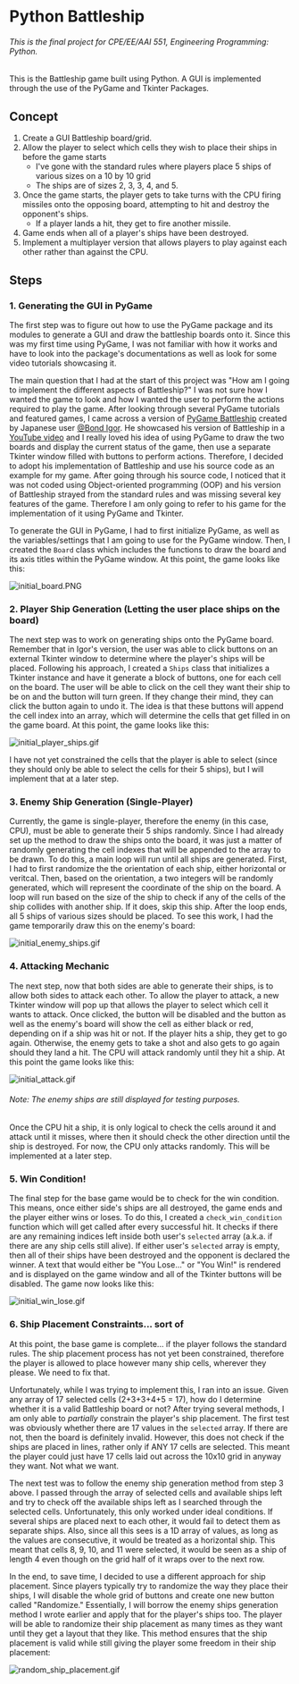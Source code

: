 # Python Battleship

###### This is the final project for CPE/EE/AAI 551, Engineering Programming: Python.
This is the Battleship game built using Python. A GUI is implemented through the use of the PyGame and Tkinter Packages.

## Concept
1. Create a GUI Battleship board/grid.
2. Allow the player to select which cells they wish to place their ships in before the game starts
	- I've gone with the standard rules where players place 5 ships of various sizes on a 10 by 10 grid
	- The ships are of sizes 2, 3, 3, 4, and 5.
3. Once the game starts, the player gets to take turns with the CPU firing missiles onto the opposing board, attempting to hit and destroy the opponent's ships.
	- If a player lands a hit, they get to fire another missile.
4. Game ends when all of a player's ships have been destroyed.
5. Implement a multiplayer version that allows players to play against each other rather than against the CPU.

## Steps
### 1. Generating the GUI in PyGame
The first step was to figure out how to use the PyGame package and its modules to generate a GUI and draw the battleship boards onto it. Since this was my first time using PyGame, I was not familiar with how it works and have to look into the package's documentations as well as look for some video tutorials showcasing it. 

The main question that I had at the start of this project was "How am I going to implement the different aspects of Battleship?" I was not sure how I wanted the game to look and how I wanted the user to perform the actions required to play the game. After looking through several PyGame tutorials and featured games, I came across a version of [PyGame Battleship](https://github.com/igor-bond16/Battle_Ship_Game/tree/master/Battle%20Ship%20Complete) created by Japanese user [@Bond Igor](https://github.com/igor-bond16). He showcased his version of Battleship in a [YouTube video](https://www.youtube.com/watch?v=jZ3F4kNnxM4) and I really loved his idea of using PyGame to draw the two boards and display the current status of the game, then use a separate Tkinter window filled with buttons to perform actions. Therefore, I decided to adopt his implementation of Battleship and use his source code as an example for my game. After going through his source code, I noticed that it was not coded using Object-oriented programming (OOP) and his version of Battleship strayed from the standard rules and was missing several key features of the game. Therefore I am only going to refer to his game for the implementation of it using PyGame and Tkinter.

To generate the GUI in PyGame, I had to first initialize PyGame, as well as the variables/settings that I am going to use for the PyGame window. Then, I created the `Board` class which includes the functions to draw the board and its axis titles within the PyGame window. At this point, the game looks like this:

![initial_board.PNG](./Images/initial_board.PNG)

### 2. Player Ship Generation (Letting the user place ships on the board)
The next step was to work on generating ships onto the PyGame board. Remember that in Igor's version, the user was able to click buttons on an external Tkinter window to determine where the player's ships will be placed. Following his approach, I created a `Ships` class that initializes a Tkinter instance and have it generate a block of buttons, one for each cell on the board. The user will be able to click on the cell they want their ship to be on and the button will turn green. If they change their mind, they can click the button again to undo it. The idea is that these buttons will append the cell index into an array, which will determine the cells that get filled in on the game board. At this point, the game looks like this:

![initial_player_ships.gif](./Images/initial_player_ships.gif)

I have not yet constrained the cells that the player is able to select (since they should only be able to select the cells for their 5 ships), but I will implement that at a later step.

### 3. Enemy Ship Generation (Single-Player)
Currently, the game is single-player, therefore the enemy (in this case, CPU), must be able to generate their 5 ships randomly. Since I had already set up the method to draw the ships onto the board, it was just a matter of randomly generating the cell indexes that will be appended to the array to be drawn. To do this, a main loop will run until all ships are generated. First, I had to first randomize the the orientation of each ship, either horizontal or veritcal. Then, based on the orientation, a two integers will be randomly generated, which will represent the coordinate of the ship on the board. A loop will run based on the size of the ship to check if any of the cells of the ship collides with another ship. If it does, skip this ship. After the loop ends, all 5 ships of various sizes should be placed. To see this work, I had the game temporarily draw this on the enemy's board:

![initial_enemy_ships.gif](./Images/initial_enemy_ships.gif)

### 4. Attacking Mechanic
The next step, now that both sides are able to generate their ships, is to allow both sides to attack each other. To allow the player to attack, a new Tkinter window will pop up that allows the player to select which cell it wants to attack. Once clicked, the button will be disabled and the button as well as the enemy's board will show the cell as either black or red, depending on if a ship was hit or not. If the player hits a ship, they get to go again. Otherwise, the enemy gets to take a shot and also gets to go again should they land a hit. The CPU will attack randomly until they hit a ship. At this point the game looks like this:

![initial_attack.gif](./Images/initial_attack.gif)

###### Note: The enemy ships are still displayed for testing purposes.

Once the CPU hit a ship, it is only logical to check the cells around it and attack until it misses, where then it should check the other direction until the ship is destroyed. For now, the CPU only attacks randomly. This will be implemented at a later step.

### 5. Win Condition!
The final step for the base game would be to check for the win condition. This means, once either side's ships are all destroyed, the game ends and the player either wins or loses. To do this, I created a `check_win_condition` function which will get called after every successful hit. It checks if there are any remaining indices left inside both user's `selected` array (a.k.a. if there are any ship cells still alive). If either user's `selected` array is empty, then all of their ships have been destroyed and the opponent is declared the winner. A text that would either be "You Lose..." or "You Win!" is rendered and is displayed on the game window and all of the Tkinter buttons will be disabled. The game now looks like this:

![initial_win_lose.gif](./Images/initial_win_lose.gif)

### 6. Ship Placement Constraints... sort of
At this point, the base game is complete... if the player follows the standard rules. The ship placement process has not yet been constrained, therefore the player is allowed to place however many ship cells, wherever they please. We need to fix that.

Unfortunately, while I was trying to implement this, I ran into an issue. Given any array of 17 selected cells (2+3+3+4+5 = 17), how do I determine whether it is a valid Battleship board or not? After trying several methods, I am only able to *partially* constrain the player's ship placement. The first test was obviously whether there are 17 values in the `selected` array. If there are not, then the board is definitely invalid. However, this does not check if the ships are placed in lines, rather only if ANY 17 cells are selected. This meant the player could just have 17 cells laid out across the 10x10 grid in anyway they want. Not what we want. 

The next test was to follow the enemy ship generation method from step 3 above. I passed through the array of selected cells and available ships left and try to check off the available ships left as I searched through the selected cells. Unfortunately, this only worked under ideal conditions. If several ships are placed next to each other, it would fail to detect them as separate ships. Also, since all this sees is a 1D array of values, as long as the values are consecutive, it would be treated as a horizontal ship. This meant that cells 8, 9, 10, and 11 were selected, it would be seen as a ship of length 4 even though on the grid half of it wraps over to the next row.

In the end, to save time, I decided to use a different approach for ship placement. Since players typically try to randomize the way they place their ships, I will disable the whole grid of buttons and create one new button called "Randomize." Essentially, I will borrow the enemy ships generation method I wrote earlier and apply that for the player's ships too. The player will be able to randomize their ship placement as many times as they want until they get a layout that they like. This method ensures that the ship placement is valid while still giving the player some freedom in their ship placement:

![random_ship_placement.gif](./Images/random_ship_placement.gif)